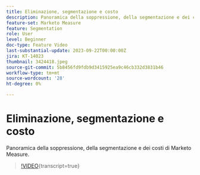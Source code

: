 ```yaml
---
title: Eliminazione, segmentazione e costo
description: Panoramica della soppressione, della segmentazione e dei costi di Marketo Measure.
feature-set: Marketo Measure
feature: Segmentation
role: User
level: Beginner
doc-type: Feature Video
last-substantial-update: 2023-09-22T00:00:00Z
jira: KT-14023
thumbnail: 3424418.jpeg
source-git-commit: 5b8456fd9fdb9d3415925ea9c46cb332d3831b46
workflow-type: tm+mt
source-wordcount: '28'
ht-degree: 0%

---
```



# Eliminazione, segmentazione e costo

Panoramica della soppressione, della segmentazione e dei costi di Marketo Measure.

>[!VIDEO](https://video.tv.adobe.com/v/3424418/?learn=on){transcript=true}
